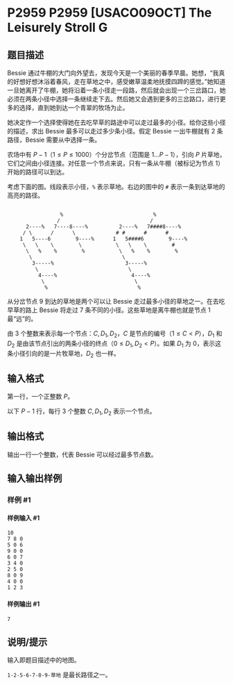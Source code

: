 # P2959 P2959 [USACO09OCT] The Leisurely Stroll G

## 题目描述

Bessie 通过牛棚的大门向外望去，发现今天是一个美丽的春季早晨。她想，“我真的好想好想沐浴着春风，走在草地之中，感受嫩草温柔地抚摸四蹄的感觉。”她知道一旦她离开了牛棚，她将沿着一条小径走一段路，然后就会出现一个三岔路口，她必须在两条小径中选择一条继续走下去。然后她又会遇到更多的三岔路口，进行更多的选择，直到她到达一个青翠的牧场为止。

她决定作一个选择使得她在去吃早草的路途中可以走过最多的小径。给你这些小径的描述，求出 Bessie 最多可以走过多少条小径。假定 Bessie 一出牛棚就有 $2$ 条路径，Bessie 需要从中选择一条。

农场中有 $P-1$（$1 \le P \le 1000$）个分岔节点（范围是 $1 \ldots P-1$），引向 $P$ 片草地，它们之间由小径连接。对任意一个节点来说，只有一条从牛棚（被标记为节点 $1$）开始的路径可以到达。

考虑下面的图。线段表示小径，`%` 表示草地。右边的图中的 `#` 表示一条到达草地的高亮的路径。

```plain

                 %                             %
                /                             /
      2----%   7----8----%          2----%   7####8----%
     / \      /      \             # #      #      #
    1   5----6        9----%      1   5####6        9----%
     \   \    \        \           \   \    \        #
      \   %    %        %           \   %    %        %
       \                             \
        3-----%                       3-----%
         \                             \
          4----%                        4----%
           \                             \
            %                             %
```

从分岔节点 $9$ 到达的草地是两个可以让 Bessie 走过最多小径的草地之一。在去吃早草的路上 Bessie 将走过 $7$ 条不同的小径。这些草地是离牛棚也就是节点 $1$ 最“远”的。

由 $3$ 个整数来表示每一个节点：$C,D_1,D_2$，$C$ 是节点的编号（$1 \le C < P$），$D_1$ 和 $D_2$ 是由该节点引出的两条小径的终点（$0 \le D_1,D_2 < P$）。如果 $D_1$ 为 $0$，表示这条小径引向的是一片牧草地，$D_2$ 也一样。

## 输入格式

第一行，一个正整数 $P$。

以下 $P-1$ 行，每行 $3$ 个整数 $C,D_1,D_2$ 表示一个节点。

## 输出格式

输出一行一个整数，代表 Bessie 可以经过最多节点数。

## 输入输出样例

### 样例 #1

#### 样例输入 #1

```
10 
7 8 0 
5 0 6 
9 0 0 
6 0 7 
3 4 0 
2 5 0 
8 0 9 
4 0 0 
1 2 3
```

#### 样例输出 #1

```
7
```

## 说明/提示

输入即题目描述中的地图。

`1-2-5-6-7-8-9-草地` 是最长路径之一。
